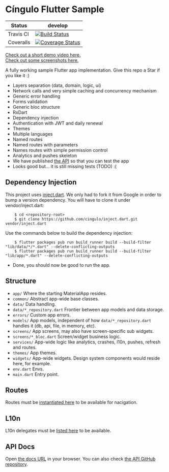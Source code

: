 # Cíngulo Flutter Sample

| Status    | develop                                                                                                                                                                    |
|-----------|----------------------------------------------------------------------------------------------------------------------------------------------------------------------------|
| Travis CI | [![Build Status](https://travis-ci.com/cingulo/flutter-sample.svg?branch=develop)](https://travis-ci.com/cingulo/flutter-sample)                                           |
| Coveralls | [![Coverage Status](https://coveralls.io/repos/github/cingulo/flutter-sample/badge.svg?branch=adjusts)](https://coveralls.io/github/cingulo/flutter-sample?branch=adjusts) |

[Check out a short demo video here.](https://github.com/cingulo/flutter-sample/blob/develop/screenshots/0_demo.mp4)  
[Check out some screenshots here.](https://github.com/cingulo/flutter-sample/tree/develop/screenshots)

A fully working sample Flutter app implementation. Give this repo a Star if you like it :)

- Layers separation (data, domain, logic, ui)
- Network calls and very simple caching and concurrency mechanism
- Generic error handling
- Forms validation
- Generic bloc structure
- RxDart
- Dependency injection
- Authentication with JWT and daily renewal
- Themes
- Multiple languages
- Named routes
- Named routes with parameters
- Names routes with simple permission control
- Analytics and pushes skeleton
- We have published [the API](https://api-sample.cingulo.com/docs) so that you can test the app
- Looks good but... it is still missing tests (TODO) :(

## Dependency Injection

This project uses [inject.dart](https://github.com/cingulo/inject.dart). We only had to fork it from Google in order to bump a version dependency. You will have to clone it under vendor/inject.dart:

```
    $ cd <repository-root>
    $ git clone https://github.com/cingulo/inject.dart.git vendor/inject.dart
```

Use the commands below to build the dependency injection:

```
    $ flutter packages pub run build_runner build --build-filter "lib/data/*/*.dart" --delete-conflicting-outputs
    $ flutter packages pub run build_runner build --build-filter "lib/app/*.dart" --delete-conflicting-outputs
```

- Done, you should now be good to run the app. 


## Structure

- `app/` Where the starting MaterialApp resides.
- `common/` Abstract app-wide base classes.
- `data/` Data handling.
- `data/*_repository.dart` Frontier between app models and data storage.
- `errors/` Custom app errors.
- `models/` App models, independent of how `data/*_repository.dart` handles it (db, api, file, in memory, etc).
- `screens/` App screens, may also have screen-specific sub widgets.
- `screens/*_bloc.dart` Screen/widget business logic.
- `services/` App-wide logic like analytics, crashes, l10n, pushes, refresh and routes.
- `themes/` App themes.
- `widgets/` App-wide widgets. Design system components would reside here, for example.
- `env.dart` Envs.
- `main.dart` Entry point.

## Routes

Routes must be [instantiated here](https://github.com/cingulo/flutter-sample/blob/1c2c8bbe7fa430e69d9655dc1bde6589c5bc44e5/lib/services/router_service.dart#L18) to be available for nacigation.

## L10n

L10n delegates must be [listed here](https://github.com/cingulo/flutter-sample/blob/1c2c8bbe7fa430e69d9655dc1bde6589c5bc44e5/lib/services/l10n_service.dart#L21) to be available.


## API Docs

Open [the docs URL](https://api-sample.cingulo.com/docs) in your browser. You can also check [the API GitHub repository](https://github.com/cingulo/api-sample).
